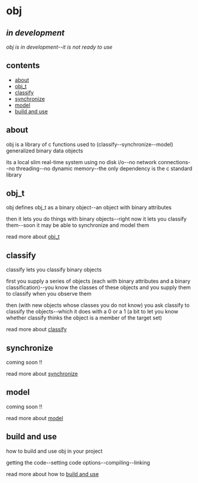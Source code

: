# obj

## *in development*

*obj is in development--it is not ready to use*

## contents

- [about](#about)
- [obj_t](#obj_t)
- [classify](#classify)
- [synchronize](#synchronize)
- [model](#model)
- [build and use](#build-and-use)

## about

obj is a library of c functions used to (classify--synchronize--model) generalized binary data objects

its a local slim real-time system using no disk i/o--no network connections--no threading--no dynamic memory--the only dependency is the c standard library

## obj_t

obj defines obj_t as a binary object--an object with binary attributes

then it lets you do things with binary objects--right now it lets you classify them--soon it may be able to synchronize and model them

read more about [obj_t](OBJ.md)

## classify

classify lets you classify binary objects

first you supply a series of objects (each with binary attributes and a binary classification)--you know the classes of these objects and you supply them to classify when you observe them

then (with new objects whose classes you do not know) you ask classify to classify the objects--which it does with a 0 or a 1 (a bit to let you know whether classify thinks the object is a member of the target set)

read more about [classify](CLASS.md)

## synchronize

coming soon !!

read more about [synchronize](SYNC.md)

## model

coming soon !!

read more about [model](MODEL.md)

## build and use

how to build and use obj in your project

getting the code--setting code options--compiling--linking

read more about how to [build and use](BUILD.md)

